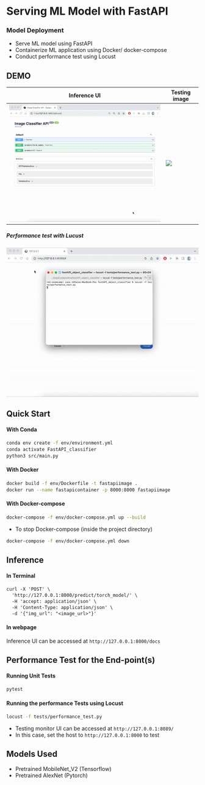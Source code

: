 # Serving ML Model with FastAPI

### Model Deployment
- Serve ML model using FastAPI
- Containerize ML application using Docker/ docker-compose
- Conduct performance test using Locust

## DEMO
| Inference UI | Testing image |
|---|---|
| ![](images/image_classifier_demo.gif) | <img src="https://www.southernliving.com/thmb/Rz-dYEhwq_82C5_Y9GLH2ZlEoYw=/1500x0/filters:no_upscale():max_bytes(150000):strip_icc()/gettyimages-837898820-1-4deae142d4d0403dbb6cb542bfc56934.jpg" width="300"/> |

##### Performance test with Lucust<br />
![](images/performance_test_demo.gif)


## Quick Start
#### With Conda
```bash
conda env create -f env/environment.yml
conda activate FastAPI_classifier
python3 src/main.py
```
#### With Docker
```bash
docker build -f env/Dockerfile -t fastapiimage .
docker run --name fastapicontainer -p 8000:8000 fastapiimage
```
#### With Docker-compose
```bash
docker-compose -f env/docker-compose.yml up --build
```
- To stop Docker-compose (inside the project directory)
```bash
docker-compose -f env/docker-compose.yml down
```

## Inference
#### In Terminal
```
curl -X 'POST' \
  'http://127.0.0.1:8000/predict/torch_model/' \
  -H 'accept: application/json' \
  -H 'Content-Type: application/json' \
  -d '{"img_url": "<image_url>"}'
```
#### In webpage 
Inference UI can be accessed at `http://127.0.0.1:8000/docs`


## Performance Test for the End-point(s)
#### Running Unit Tests
```bash
pytest
```

#### Running the performance Tests using Locust
```bash
locust -f tests/performance_test.py
```
* Testing monitor UI can be accessed at `http://127.0.0.1:8089/`
* In this case, set the host to `http://127.0.0.1:8000` to test


## Models Used
- Pretrained MobileNet_V2 (Tensorflow)
- Pretrained AlexNet (Pytorch)
